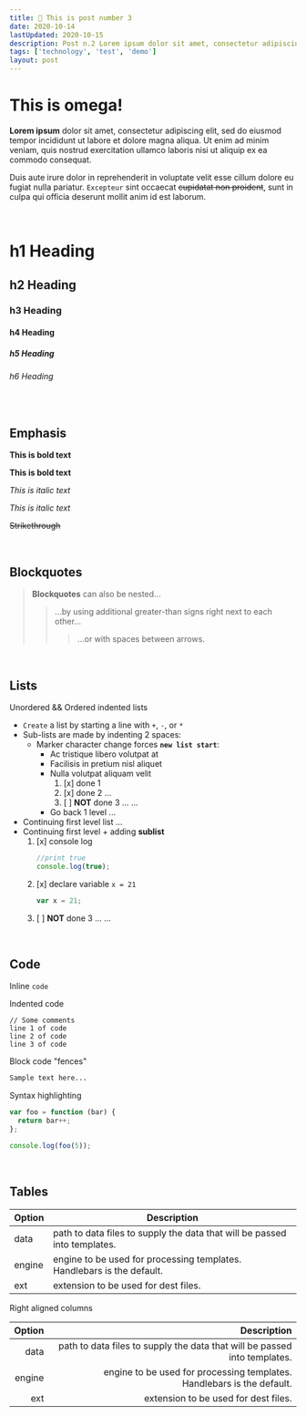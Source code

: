 ```yaml
---
title: 🔖 This is post number 3
date: 2020-10-14
lastUpdated: 2020-10-15
description: Post n.2 Lorem ipsum dolor sit amet, consectetur adipiscing elit, sed do eiusmod tempor incididunt ut labore et dolore magna aliqua. Ut enim ad minim veniam. 
tags: ['technology', 'test', 'demo']
layout: post
---
```


# This is omega!
**Lorem ipsum** dolor sit amet, consectetur adipiscing elit, sed do eiusmod tempor incididunt ut labore et dolore magna aliqua. Ut enim ad minim veniam, quis nostrud exercitation ullamco laboris nisi ut aliquip ex ea commodo consequat. 

Duis aute irure dolor in reprehenderit in voluptate velit esse cillum dolore eu fugiat nulla pariatur. 
`Excepteur` sint occaecat ~~cupidatat non proident~~, sunt in culpa qui officia deserunt mollit anim id est laborum.

<br>

# h1 Heading
## h2 Heading
### h3 Heading
#### h4 Heading
##### h5 Heading
###### h6 Heading

<br>

## Emphasis

**This is bold text**

__This is bold text__

*This is italic text*

_This is italic text_

~~Strikethrough~~

<br>

## Blockquotes

> **Blockquotes** can also be nested...
>> ...by using additional greater-than signs right next to each other...
> > > ...or with spaces between arrows.

<br>

## Lists
Unordered && Ordered indented lists

- `Create` a list by starting a line with `+`, `-`, or `*`
- Sub-lists are made by indenting 2 spaces:
  - Marker character change forces **`new list start`**:
    + Ac tristique libero volutpat at
    + Facilisis in pretium nisl aliquet
    + Nulla volutpat aliquam velit
      1. [x] done 1 
      2. [x] done 2 ...
      3. [ ] **NOT** done 3 ... ...
    - Go back 1 level ...
- Continuing first level list ...
- Continuing first level + adding **sublist**
  1. [x] console log
      ```javascript
      //print true
      console.log(true);
      ```
  2. [x] declare variable `x = 21`
      ```javascript
      var x = 21;
      ```
  3. [ ] **NOT** done 3 ... ...

<br>

## Code
Inline `code`

Indented code

    // Some comments
    line 1 of code
    line 2 of code
    line 3 of code


Block code "fences"

```bash
Sample text here...
```

Syntax highlighting

``` js
var foo = function (bar) {
  return bar++;
};

console.log(foo(5));
```
<br>

## Tables

| Option | Description |
| ------ | ----------- |
| data   | path to data files to supply the data that will be passed into templates. |
| engine | engine to be used for processing templates. Handlebars is the default. |
| ext    | extension to be used for dest files. |

Right aligned columns

| Option | Description |
| ------:| -----------:|
| data   | path to data files to supply the data that will be passed into templates. |
| engine | engine to be used for processing templates. Handlebars is the default. |
| ext    | extension to be used for dest files. |
